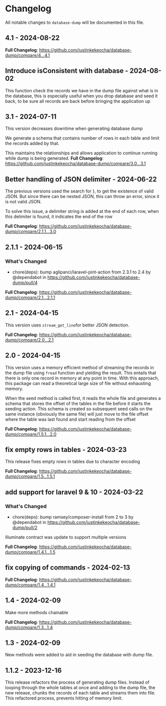 # Changelog

All notable changes to `database-dump` will be documented in this file.

## 4.1 - 2024-08-22

**Full Changelog**: https://github.com/justinkekeocha/database-dump/compare/4...4.1

## Introduce isConsistent with database - 2024-08-02

This function check the records we have in the dump file against what is in the database, this is especially useful when you drop database and seed it back, to be sure all records are back before bringing the application up

## 3.1 - 2024-07-11

This version decreases downtime when generating database dump

We generate a schema that contains number of rows in each table and limit the records added by that.

This maintains the relationships and allows application to continue running while dump is being generated.
**Full Changelog**: https://github.com/justinkekeocha/database-dump/compare/3.0...3.1

## Better handling of JSON delimiter - 2024-06-22

The previous versions used the search for }, to get  the existence of valid JSON. But since there can be nested JSON, this can throw an error, since it is not valid JSON.

To solve this issue, a delimiter string is added at the end of each row, when this delimiter is found, it indicates the end of the row

**Full Changelog**: https://github.com/justinkekeocha/database-dump/compare/2.1.1...3.0

## 2.1.1 - 2024-06-15

### What's Changed

* chore(deps): bump aglipanci/laravel-pint-action from 2.3.1 to 2.4 by @dependabot in https://github.com/justinkekeocha/database-dump/pull/4

**Full Changelog**: https://github.com/justinkekeocha/database-dump/compare/2.1...2.1.1

## 2.1 - 2024-04-15

This version uses `stream_get_line`for better JSON detection.

**Full Changelog**: https://github.com/justinkekeocha/database-dump/compare/2.0...2.1

## 2.0 - 2024-04-15

This version uses a memory efficient method of streaming the records in the dump file using `fread` function and yielding the result. This entails that there is only one record in memory at any point in time. With this approach, this package can read a theoretical large size of file without exhausting memory.

When the seed method is called first, it reads the whole file and generates a schema that stores the offset of the tables in the file before it starts the seeding action. This schema is created so subsequent seed calls on the same instance (obviously the same file) will just move to the file offset where the table was last found and start reading from the offset

**Full Changelog**: https://github.com/justinkekeocha/database-dump/compare/1.5.1...2.0

## fix empty rows in tables - 2024-03-23

This release fixes empty rows in tables due to character encoding

**Full Changelog**: https://github.com/justinkekeocha/database-dump/compare/1.5...1.5.1

## add support for laravel 9 & 10 - 2024-03-22

### What's Changed

* chore(deps): bump ramsey/composer-install from 2 to 3 by @dependabot in https://github.com/justinkekeocha/database-dump/pull/2

Illuminate contract was update to support multiple versions

**Full Changelog**: https://github.com/justinkekeocha/database-dump/compare/1.4.1...1.5

## fix copying of commands - 2024-02-13

**Full Changelog**: https://github.com/justinkekeocha/database-dump/compare/1.4...1.4.1

## 1.4 - 2024-02-09

Make more methods chainable

**Full Changelog**: https://github.com/justinkekeocha/database-dump/compare/1.3...1.4

## 1.3 - 2024-02-09

New methods were added to aid in seeding the database with dump file.

## 1.1.2 - 2023-12-16

This release refactors the process of generating dump files. Instead of looping through the whole tables at once and adding to the dump file, the new release, chunks the records of each table and streams them into file. This refactored process, prevents hitting of memory limit.
